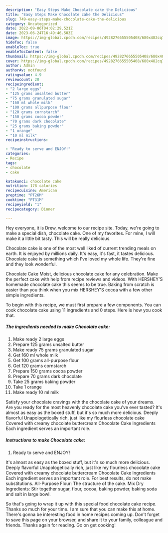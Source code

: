 ```yaml
---
description: "Easy Steps Make Chocolate cake the Delicious"
title: "Easy Steps Make Chocolate cake the Delicious"
slug: 749-easy-steps-make-chocolate-cake-the-delicious
category: Uncategorized
date: 2022-09-06T04:02:29.521Z
date: 2023-06-24T16:49:46.503Z
image: https://img-global.cpcdn.com/recipes/4928276655505408/680x482cq70/chocolate-cake-recipe-main-photo.jpg
hideToc: false
enableToc: true
enableTocContent: false
thumbnail: https://img-global.cpcdn.com/recipes/4928276655505408/680x482cq70/chocolate-cake-recipe-main-photo.jpg
cover: https://img-global.cpcdn.com/recipes/4928276655505408/680x482cq70/chocolate-cake-recipe-main-photo.jpg
author: Admin
authorAv: notfound
ratingvalue: 4.9
reviewcount: 20
recipeingredient:
- "2 large eggs"
- "125 grams unsalted butter"
- "75 grams granulated sugar"
- "160 ml whole milk"
- "100 grams allpurpose flour"
- "120 grams cornstarch"
- "150 grams cocoa powder"
- "70 grams dark chocolate"
- "25 grams baking powder"
- "1 orange"
- "10 ml milk"
recipeinstructions:

- "Ready to serve and ENJOY!"
categories:
- Recipe
tags:
- chocolate
- cake

katakunci: chocolate cake 
nutrition: 178 calories
recipecuisine: American
preptime: "PT26M"
cooktime: "PT31M"
recipeyield: "1"
recipecategory: Dinner

---
```



Hey everyone, it is Drew, welcome to our recipe site. Today, we're going to make a special dish, chocolate cake. One of my favorites. For mine, I will make it a little bit tasty. This will be really delicious.

Chocolate cake is one of the most well liked of current trending meals on earth. It is enjoyed by millions daily. It's easy, it's fast, it tastes delicious. Chocolate cake is something which I've loved my whole life. They're fine and they look wonderful.

Chocolate Cake Moist, delicious chocolate cake for any celebration. Make the perfect cake with help from recipe reviews and videos. With HERSHEY&#39;S homemade chocolate cake this seems to be true. Baking from scratch is easier than you think when you mix HERSHEY&#39;S cocoa with a few other simple ingredients.


To begin with this recipe, we must first prepare a few components. You can cook chocolate cake using 11 ingredients and 0 steps. Here is how you cook that.

<!--inarticleads1-->

##### The ingredients needed to make Chocolate cake:

1. Make ready 2 large eggs
1. Prepare 125 grams unsalted butter
1. Make ready 75 grams granulated sugar
1. Get 160 ml whole milk
1. Get 100 grams all-purpose flour
1. Get 120 grams cornstarch
1. Prepare 150 grams cocoa powder
1. Prepare 70 grams dark chocolate
1. Take 25 grams baking powder
1. Take 1 orange
1. Make ready 10 ml milk


Satisfy your chocolate cravings with the chocolate cake of your dreams. Are you ready for the most heavenly chocolate cake you&#39;ve ever tasted? It&#39;s almost as easy as the boxed stuff, but it&#39;s so much more delicious. Deeply flavorful Unapologetically rich, just like my flourless chocolate cake Covered with creamy chocolate buttercream Chocolate Cake Ingredients Each ingredient serves an important role. 

<!--inarticleads2-->

##### Instructions to make Chocolate cake:


1. Ready to serve and ENJOY!

It&#39;s almost as easy as the boxed stuff, but it&#39;s so much more delicious. Deeply flavorful Unapologetically rich, just like my flourless chocolate cake Covered with creamy chocolate buttercream Chocolate Cake Ingredients Each ingredient serves an important role. For best results, do not make substitutions. All-Purpose Flour: The structure of the cake. Mix Dry Ingredients: Stir together sugar, flour, cocoa, baking powder, baking soda and salt in large bowl. 

So that's going to wrap it up with this special food chocolate cake recipe. Thanks so much for your time. I am sure that you can make this at home. There's gonna be interesting food in home recipes coming up. Don't forget to save this page on your browser, and share it to your family, colleague and friends. Thanks again for reading. Go on get cooking!
